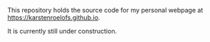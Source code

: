 This repository holds the source code for my personal webpage at <https://karstenroelofs.github.io>.

It is currently still under construction.
